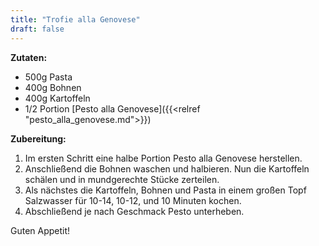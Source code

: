 ```yaml
---
title: "Trofie alla Genovese"
draft: false
---
```


**Zutaten:**
- 500g Pasta
- 400g Bohnen
- 400g Kartoffeln
- 1/2 Portion [Pesto alla Genovese]({{<relref "pesto_alla_genovese.md">}})

**Zubereitung:**
1. Im ersten Schritt eine halbe Portion Pesto alla Genovese herstellen.
2. Anschließend die Bohnen waschen und halbieren. Nun die Kartoffeln schälen und in mundgerechte Stücke zerteilen.
3. Als nächstes die Kartoffeln, Bohnen und Pasta in einem großen Topf Salzwasser für 10-14, 10-12, und 10 Minuten kochen.
4. Abschließend je nach Geschmack Pesto unterheben.

Guten Appetit!